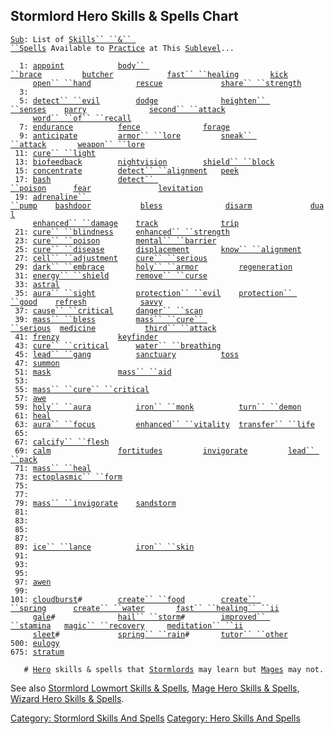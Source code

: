 ## Stormlord Hero Skills & Spells Chart

[`Sub`](Sublevel.md "wikilink")`: List of `[`Skills`` ``&`` ``Spells`](:Category:_Skills_And_Spells.md "wikilink")` Available to `[`Practice`](Practice.md "wikilink")` at This `[`Sublevel`](Sublevel.md "wikilink")`...`  
`     `  
`  1: `[`appoint`](Appoint.md "wikilink")`            `[`body`` ``brace`](Body_Brace.md "wikilink")`         `[`butcher`](Butcher.md "wikilink")`            `[`fast`` ``healing`](Fast_Healing.md "wikilink")`       `[`kick`](Kick.md "wikilink")  
`     `[`open`` ``hand`](Open_Hand.md "wikilink")`          `[`rescue`](Rescue.md "wikilink")`             `[`share`` ``strength`](Share_Strength.md "wikilink")  
`  3: `  
`  5: `[`detect`` ``evil`](Detect_Evil.md "wikilink")`        `[`dodge`](Dodge.md "wikilink")`              `[`heighten`` ``senses`](Heighten_Senses.md "wikilink")`    `[`parry`](Parry.md "wikilink")`              `[`second`` ``attack`](Second_Attack.md "wikilink")  
`     `[`word`` ``of`` ``recall`](Word_Of_Recall.md "wikilink")  
`  7: `[`endurance`](Endurance.md "wikilink")`          `[`fence`](Fence.md "wikilink")`              `[`forage`](Forage.md "wikilink")  
`  9: `[`anticipate`](Anticipate.md "wikilink")`         `[`armor`` ``lore`](Armor_Lore.md "wikilink")`         `[`sneak`` ``attack`](Sneak_Attack.md "wikilink")`       `[`weapon`` ``lore`](Weapon_Lore.md "wikilink")  
` 11: `[`cure`` ``light`](Cure_Light.md "wikilink")  
` 13: `[`biofeedback`](Biofeedback.md "wikilink")`        `[`nightvision`](Nightvision.md "wikilink")`        `[`shield`` ``block`](Shield_Block.md "wikilink")  
` 15: `[`concentrate`](Concentrate.md "wikilink")`        `[`detect`` ``alignment`](Detect_Alignment.md "wikilink")`   `[`peek`](Peek.md "wikilink")  
` 17: `[`bash`](Bash.md "wikilink")`               `[`detect`` ``poison`](Detect_Poison.md "wikilink")`      `[`fear`](Fear.md "wikilink")`               `[`levitation`](Levitation.md "wikilink")  
` 19: `[`adrenaline`` ``pump`](Adrenaline_Pump.md "wikilink")`    `[`bashdoor`](Bashdoor.md "wikilink")`           `[`bless`](Bless.md "wikilink")`              `[`disarm`](Disarm.md "wikilink")`             `[`dual`](Dual.md "wikilink")  
`     `[`enhanced`` ``damage`](Enhanced_Damage.md "wikilink")`    `[`track`](Track.md "wikilink")`              `[`trip`](Trip.md "wikilink")  
` 21: `[`cure`` ``blindness`](Cure_Blindness.md "wikilink")`     `[`enhanced`` ``strength`](Enhanced_Strength.md "wikilink")  
` 23: `[`cure`` ``poison`](Cure_Poison.md "wikilink")`        `[`mental`` ``barrier`](Mental_Barrier.md "wikilink")  
` 25: `[`cure`` ``disease`](Cure_Disease.md "wikilink")`       `[`displacement`](Displacement.md "wikilink")`       `[`know`` ``alignment`](Know_Alignment.md "wikilink")  
` 27: `[`cell`` ``adjustment`](Cell_Adjustment.md "wikilink")`    `[`cure`` ``serious`](Cure_Serious.md "wikilink")  
` 29: `[`dark`` ``embrace`](Dark_Embrace.md "wikilink")`       `[`holy`` ``armor`](Holy_Armor.md "wikilink")`         `[`regeneration`](Regeneration.md "wikilink")  
` 31: `[`energy`` ``shield`](Energy_Shield.md "wikilink")`      `[`remove`` ``curse`](Remove_Curse.md "wikilink")  
` 33: `[`astral`](Astral.md "wikilink")  
` 35: `[`aura`` ``sight`](Aura_Sight.md "wikilink")`         `[`protection`` ``evil`](Protection_Evil.md "wikilink")`    `[`protection`` ``good`](Protection_Good.md "wikilink")`    `[`refresh`](Refresh.md "wikilink")`            `[`savvy`](Savvy.md "wikilink")  
` 37: `[`cause`` ``critical`](Cause_Critical.md "wikilink")`     `[`danger`` ``scan`](Danger_Scan.md "wikilink")  
` 39: `[`mass`` ``bless`](Mass_Bless.md "wikilink")`         `[`mass`` ``cure`` ``serious`](Mass_Cure_Serious.md "wikilink")`  `[`medicine`](Medicine.md "wikilink")`           `[`third`` ``attack`](Third_Attack.md "wikilink")  
` 41: `[`frenzy`](Frenzy.md "wikilink")`             `[`keyfinder`](Keyfinder.md "wikilink")  
` 43: `[`cure`` ``critical`](Cure_Critical.md "wikilink")`      `[`water`` ``breathing`](Water_Breathing.md "wikilink")  
` 45: `[`lead`` ``gang`](Lead_Gang.md "wikilink")`          `[`sanctuary`](Sanctuary.md "wikilink")`          `[`toss`](Toss.md "wikilink")  
` 47: `[`summon`](Summon.md "wikilink")  
` 51: `[`mask`](Mask.md "wikilink")`               `[`mass`` ``aid`](Mass_Aid.md "wikilink")  
` 53: `  
` 55: `[`mass`` ``cure`` ``critical`](Mass_Cure_Critical.md "wikilink")  
` 57: `[`awe`](Awe.md "wikilink")  
` 59: `[`holy`` ``aura`](Holy_Aura.md "wikilink")`          `[`iron`` ``monk`](Iron_Monk.md "wikilink")`          `[`turn`` ``demon`](Turn_Demon.md "wikilink")  
` 61: `[`heal`](Heal_(spell).md "wikilink")  
` 63: `[`aura`` ``focus`](Aura_Focus.md "wikilink")`         `[`enhanced`` ``vitality`](Enhanced_Vitality.md "wikilink")`  `[`transfer`` ``life`](Transfer_Life.md "wikilink")  
` 65: `  
` 67: `[`calcify`` ``flesh`](Calcify_Flesh.md "wikilink")  
` 69: `[`calm`](Calm.md "wikilink")`               `[`fortitudes`](Fortitudes.md "wikilink")`         `[`invigorate`](Invigorate.md "wikilink")`         `[`lead`` ``pack`](Lead_Pack.md "wikilink")  
` 71: `[`mass`` ``heal`](Mass_Heal.md "wikilink")  
` 73: `[`ectoplasmic`` ``form`](Ectoplasmic_Form.md "wikilink")  
` 75: `  
` 77: `  
` 79: `[`mass`` ``invigorate`](Mass_Invigorate.md "wikilink")`    `[`sandstorm`](Sandstorm.md "wikilink")  
` 81: `  
` 83: `  
` 85: `  
` 87: `  
` 89: `[`ice`` ``lance`](Ice_Lance.md "wikilink")`          `[`iron`` ``skin`](Iron_Skin.md "wikilink")  
` 91: `  
` 93: `  
` 95: `  
` 97: `[`awen`](Awen.md "wikilink")  
` 99: `  
`101: `[`cloudburst`](Cloudburst.md "wikilink")`#        `[`create`` ``food`](Create_Food.md "wikilink")`        `[`create`` ``spring`](Create_Spring.md "wikilink")`      `[`create`` ``water`](Create_Water.md "wikilink")`       `[`fast`` ``healing`` ``ii`](Fast_Healing_II.md "wikilink")  
`     `[`gale`](Gale.md "wikilink")`#              `[`hail`` ``storm`](Hail_Storm.md "wikilink")`#        `[`improved`` ``stamina`](Improved_Stamina.md "wikilink")`   `[`magic`` ``recovery`](Magic_Recovery.md "wikilink")`     `[`meditation`` ``ii`](Meditation_II.md "wikilink")  
`     `[`sleet`](Sleet.md "wikilink")`#             `[`spring`` ``rain`](Spring_Rain.md "wikilink")`#       `[`tutor`` ``other`](Tutor_Other.md "wikilink")  
`500: `[`eulogy`](Eulogy.md "wikilink")  
`675: `[`stratum`](Stratum.md "wikilink")  
`     `  
`   # `[`Hero`](:Category:_Hero.md "wikilink")` skills & spells that `[`Stormlords`](:Category:_Stormlords.md "wikilink")` may learn but `[`Mages`](:Category:_Mages.md "wikilink")` may not.`

See also [Stormlord Lowmort Skills &
Spells](:Category:_Stormlord_Lowmort_Skills_And_Spells.md "wikilink"),
[Mage Hero Skills &
Spells](:Category:_Mage_Hero_Skills_And_Spells.md "wikilink"), [Wizard
Hero Skills &
Spells](:Category:_Wizard_Hero_Skills_And_Spells.md "wikilink").

[Category: Stormlord Skills And
Spells](Category:_Stormlord_Skills_And_Spells "wikilink") [Category:
Hero Skills And Spells](Category:_Hero_Skills_And_Spells "wikilink")
